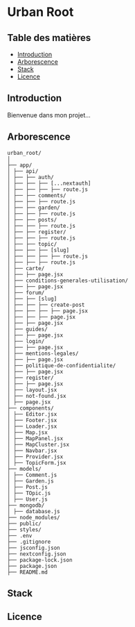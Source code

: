 # Urban Root



## Table des matières

- [Introduction](#introduction)
- [Arborescence](#arborescence)
- [Stack](#stack)
- [Licence](#licence)

## Introduction

Bienvenue dans mon projet...

## Arborescence
```
urban_root/
│
├── app/
│ ├── api/
│ ├── ├── auth/
│ ├── ├── ├── [...nextauth]
│ ├── ├── ├── ├── route.js
│ ├── ├── comments/
│ ├── ├── ├── route.js
│ ├── ├── garden/
│ ├── ├── ├── route.js
│ ├── ├── posts/
│ ├── ├── ├── route.js
│ ├── ├── register/
│ ├── ├── ├── route.js
│ ├── ├── topic/
│ ├── ├── ├── [slug]
│ ├── ├── ├── ├── route.js
│ ├── ├── ├── route.js
│ ├── carte/
│ ├── ├── page.jsx
│ ├── conditions-generales-utilisation/
│ ├── ├── page.jsx
│ ├── forum/
│ ├── ├── [slug]
│ ├── ├── ├── create-post
│ ├── ├── ├── ├── page.jsx
│ ├── ├── ├── page.jsx
│ ├── ├── page.jsx
│ ├── guides/
│ ├── ├── page.jsx
│ ├── login/
│ ├── ├── page.jsx
│ ├── mentions-legales/
│ ├── ├── page.jsx
│ ├── politique-de-confidentialite/
│ ├── ├── page.jsx
│ ├── register/
│ ├── ├── page.jsx
│ ├── layout.jsx
│ ├── not-found.jsx
│ ├── page.jsx
├── components/
│ ├── Editor.jsx
│ ├── Footer.jsx
│ ├── Loader.jsx
│ ├── Map.jsx
│ ├── MapPanel.jsx
│ ├── MapCluster.jsx
│ ├── Navbar.jsx
│ ├── Provider.jsx
│ ├── TopicForm.jsx
├── models/
│ ├── Comment.js
│ ├── Garden.js
│ ├── Post.js
│ ├── TOpic.js
│ ├── User.js
├── mongodb/
│ ├── database.js
├── node_modules/
├── public/
├── styles/
├── .env
├── .gitignore
├── jsconfig.json
├── nextconfig.json
├── package-lock.json
├── package.json
├── README.md
```


## Stack


## Licence